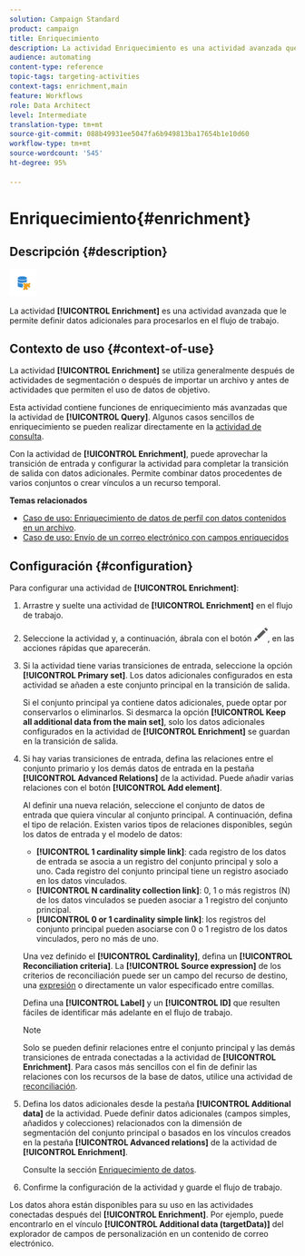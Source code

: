 ```yaml
---
solution: Campaign Standard
product: campaign
title: Enriquecimiento
description: La actividad Enriquecimiento es una actividad avanzada que le permite definir datos adicionales para procesarlos en el flujo de trabajo.
audience: automating
content-type: reference
topic-tags: targeting-activities
context-tags: enrichment,main
feature: Workflows
role: Data Architect
level: Intermediate
translation-type: tm+mt
source-git-commit: 088b49931ee5047fa6b949813ba17654b1e10d60
workflow-type: tm+mt
source-wordcount: '545'
ht-degree: 95%

---
```



# Enriquecimiento{#enrichment}

## Descripción {#description}

![](assets/enrichment.png)

La actividad **[!UICONTROL Enrichment]** es una actividad avanzada que le permite definir datos adicionales para procesarlos en el flujo de trabajo.

## Contexto de uso {#context-of-use}

La actividad **[!UICONTROL Enrichment]** se utiliza generalmente después de actividades de segmentación o después de importar un archivo y antes de actividades que permiten el uso de datos de objetivo.

Esta actividad contiene funciones de enriquecimiento más avanzadas que la actividad de **[!UICONTROL Query]**. Algunos casos sencillos de enriquecimiento se pueden realizar directamente en la [actividad de consulta](../../automating/using/query.md#enriching-data).

Con la actividad de **[!UICONTROL Enrichment]**, puede aprovechar la transición de entrada y configurar la actividad para completar la transición de salida con datos adicionales. Permite combinar datos procedentes de varios conjuntos o crear vínculos a un recurso temporal.

**Temas relacionados**

* [Caso de uso: Enriquecimiento de datos de perfil con datos contenidos en un archivo](../../automating/using/enriching-profile-data-file.md).
* [Caso de uso: Envío de un correo electrónico con campos enriquecidos](../../automating/using/sending-email-enriched-fields.md)

## Configuración {#configuration}

Para configurar una actividad de **[!UICONTROL Enrichment]**:

1. Arrastre y suelte una actividad de **[!UICONTROL Enrichment]** en el flujo de trabajo.
1. Seleccione la actividad y, a continuación, ábrala con el botón ![](assets/edit_darkgrey-24px.png), en las acciones rápidas que aparecerán.
1. Si la actividad tiene varias transiciones de entrada, seleccione la opción **[!UICONTROL Primary set]**. Los datos adicionales configurados en esta actividad se añaden a este conjunto principal en la transición de salida.

   Si el conjunto principal ya contiene datos adicionales, puede optar por conservarlos o eliminarlos. Si desmarca la opción **[!UICONTROL Keep all additional data from the main set]**, solo los datos adicionales configurados en la actividad de **[!UICONTROL Enrichment]** se guardan en la transición de salida.

1. Si hay varias transiciones de entrada, defina las relaciones entre el conjunto primario y los demás datos de entrada en la pestaña **[!UICONTROL Advanced Relations]** de la actividad. Puede añadir varias relaciones con el botón **[!UICONTROL Add element]**.

   Al definir una nueva relación, seleccione el conjunto de datos de entrada que quiera vincular al conjunto principal. A continuación, defina el tipo de relación. Existen varios tipos de relaciones disponibles, según los datos de entrada y el modelo de datos:

   * **[!UICONTROL 1 cardinality simple link]**: cada registro de los datos de entrada se asocia a un registro del conjunto principal y solo a uno. Cada registro del conjunto principal tiene un registro asociado en los datos vinculados.
   * **[!UICONTROL N cardinality collection link]**: 0, 1 o más registros (N) de los datos vinculados se pueden asociar a 1 registro del conjunto principal.
   * **[!UICONTROL 0 or 1 cardinality simple link]**: los registros del conjunto principal pueden asociarse con 0 o 1 registro de los datos vinculados, pero no más de uno.

   Una vez definido el **[!UICONTROL Cardinality]**, defina un **[!UICONTROL Reconciliation criteria]**. La **[!UICONTROL Source expression]** de los criterios de reconciliación puede ser un campo del recurso de destino, una [expresión](../../automating/using/advanced-expression-editing.md) o directamente un valor especificado entre comillas.

   Defina una **[!UICONTROL Label]** y un **[!UICONTROL ID]** que resulten fáciles de identificar más adelante en el flujo de trabajo.

   >[!NOTE]
   >
   >Solo se pueden definir relaciones entre el conjunto principal y las demás transiciones de entrada conectadas a la actividad de **[!UICONTROL Enrichment]**. Para casos más sencillos con el fin de definir las relaciones con los recursos de la base de datos, utilice una actividad de [reconciliación](../../automating/using/reconciliation.md).

1. Defina los datos adicionales desde la pestaña **[!UICONTROL Additional data]** de la actividad. Puede definir datos adicionales (campos simples, añadidos y colecciones) relacionados con la dimensión de segmentación del conjunto principal o basados en los vínculos creados en la pestaña **[!UICONTROL Advanced relations]** de la actividad de **[!UICONTROL Enrichment]**.

   Consulte la sección [Enriquecimiento de datos](../../automating/using/query.md#enriching-data).

1. Confirme la configuración de la actividad y guarde el flujo de trabajo.

Los datos ahora están disponibles para su uso en las actividades conectadas después del **[!UICONTROL Enrichment]**. Por ejemplo, puede encontrarlo en el vínculo **[!UICONTROL Additional data (targetData)]** del explorador de campos de personalización en un contenido de correo electrónico.
